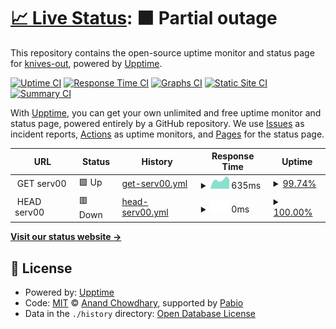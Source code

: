 # [📈 Live Status](https:///upptime-serv00): <!--live status--> **🟧 Partial outage**

This repository contains the open-source uptime monitor and status page for [knives-out](https:///upptime-serv00), powered by [Upptime](https://github.com/upptime/upptime).

[![Uptime CI](https://github.com/knives-out/upptime-serv00/workflows/Uptime%20CI/badge.svg)](https://github.com/knives-out/upptime-serv00/actions?query=workflow%3A%22Uptime+CI%22)
[![Response Time CI](https://github.com/knives-out/upptime-serv00/workflows/Response%20Time%20CI/badge.svg)](https://github.com/knives-out/upptime-serv00/actions?query=workflow%3A%22Response+Time+CI%22)
[![Graphs CI](https://github.com/knives-out/upptime-serv00/workflows/Graphs%20CI/badge.svg)](https://github.com/knives-out/upptime-serv00/actions?query=workflow%3A%22Graphs+CI%22)
[![Static Site CI](https://github.com/knives-out/upptime-serv00/workflows/Static%20Site%20CI/badge.svg)](https://github.com/knives-out/upptime-serv00/actions?query=workflow%3A%22Static+Site+CI%22)
[![Summary CI](https://github.com/knives-out/upptime-serv00/workflows/Summary%20CI/badge.svg)](https://github.com/knives-out/upptime-serv00/actions?query=workflow%3A%22Summary+CI%22)

With [Upptime](https://upptime.js.org), you can get your own unlimited and free uptime monitor and status page, powered entirely by a GitHub repository. We use [Issues](https://github.com/knives-out/upptime-serv00/issues) as incident reports, [Actions](https://github.com/knives-out/upptime-serv00/actions) as uptime monitors, and [Pages](https:///upptime-serv00) for the status page.

<!--start: status pages-->
<!-- This summary is generated by Upptime (https://github.com/upptime/upptime) -->
<!-- Do not edit this manually, your changes will be overwritten -->
<!-- prettier-ignore -->
| URL | Status | History | Response Time | Uptime |
| --- | ------ | ------- | ------------- | ------ |
| <img alt="" src="https://icons.duckduckgo.com/ip3/null.ico" height="13"> GET serv00 | 🟩 Up | [get-serv00.yml](https://github.com/knives-out/upptime-serv00/commits/HEAD/history/get-serv00.yml) | <details><summary><img alt="Response time graph" src="./graphs/get-serv00/response-time-week.png" height="20"> 635ms</summary><br><a href="https:///upptime-serv00/history/get-serv00"><img alt="Response time 707" src="https://img.shields.io/endpoint?url=https%3A%2F%2Fraw.githubusercontent.com%2Fknives-out%2Fupptime-serv00%2FHEAD%2Fapi%2Fget-serv00%2Fresponse-time.json"></a><br><a href="https:///upptime-serv00/history/get-serv00"><img alt="24-hour response time 559" src="https://img.shields.io/endpoint?url=https%3A%2F%2Fraw.githubusercontent.com%2Fknives-out%2Fupptime-serv00%2FHEAD%2Fapi%2Fget-serv00%2Fresponse-time-day.json"></a><br><a href="https:///upptime-serv00/history/get-serv00"><img alt="7-day response time 635" src="https://img.shields.io/endpoint?url=https%3A%2F%2Fraw.githubusercontent.com%2Fknives-out%2Fupptime-serv00%2FHEAD%2Fapi%2Fget-serv00%2Fresponse-time-week.json"></a><br><a href="https:///upptime-serv00/history/get-serv00"><img alt="30-day response time 680" src="https://img.shields.io/endpoint?url=https%3A%2F%2Fraw.githubusercontent.com%2Fknives-out%2Fupptime-serv00%2FHEAD%2Fapi%2Fget-serv00%2Fresponse-time-month.json"></a><br><a href="https:///upptime-serv00/history/get-serv00"><img alt="1-year response time 707" src="https://img.shields.io/endpoint?url=https%3A%2F%2Fraw.githubusercontent.com%2Fknives-out%2Fupptime-serv00%2FHEAD%2Fapi%2Fget-serv00%2Fresponse-time-year.json"></a></details> | <details><summary><a href="https:///upptime-serv00/history/get-serv00">99.74%</a></summary><a href="https:///upptime-serv00/history/get-serv00"><img alt="All-time uptime 99.99%" src="https://img.shields.io/endpoint?url=https%3A%2F%2Fraw.githubusercontent.com%2Fknives-out%2Fupptime-serv00%2FHEAD%2Fapi%2Fget-serv00%2Fuptime.json"></a><br><a href="https:///upptime-serv00/history/get-serv00"><img alt="24-hour uptime 100.00%" src="https://img.shields.io/endpoint?url=https%3A%2F%2Fraw.githubusercontent.com%2Fknives-out%2Fupptime-serv00%2FHEAD%2Fapi%2Fget-serv00%2Fuptime-day.json"></a><br><a href="https:///upptime-serv00/history/get-serv00"><img alt="7-day uptime 99.74%" src="https://img.shields.io/endpoint?url=https%3A%2F%2Fraw.githubusercontent.com%2Fknives-out%2Fupptime-serv00%2FHEAD%2Fapi%2Fget-serv00%2Fuptime-week.json"></a><br><a href="https:///upptime-serv00/history/get-serv00"><img alt="30-day uptime 99.94%" src="https://img.shields.io/endpoint?url=https%3A%2F%2Fraw.githubusercontent.com%2Fknives-out%2Fupptime-serv00%2FHEAD%2Fapi%2Fget-serv00%2Fuptime-month.json"></a><br><a href="https:///upptime-serv00/history/get-serv00"><img alt="1-year uptime 99.99%" src="https://img.shields.io/endpoint?url=https%3A%2F%2Fraw.githubusercontent.com%2Fknives-out%2Fupptime-serv00%2FHEAD%2Fapi%2Fget-serv00%2Fuptime-year.json"></a></details>
| <img alt="" src="https://icons.duckduckgo.com/ip3/null.ico" height="13"> HEAD serv00 | 🟥 Down | [head-serv00.yml](https://github.com/knives-out/upptime-serv00/commits/HEAD/history/head-serv00.yml) | <details><summary><img alt="Response time graph" src="./graphs/head-serv00/response-time-week.png" height="20"> 0ms</summary><br><a href="https:///upptime-serv00/history/head-serv00"><img alt="Response time 0" src="https://img.shields.io/endpoint?url=https%3A%2F%2Fraw.githubusercontent.com%2Fknives-out%2Fupptime-serv00%2FHEAD%2Fapi%2Fhead-serv00%2Fresponse-time.json"></a><br><a href="https:///upptime-serv00/history/head-serv00"><img alt="24-hour response time 0" src="https://img.shields.io/endpoint?url=https%3A%2F%2Fraw.githubusercontent.com%2Fknives-out%2Fupptime-serv00%2FHEAD%2Fapi%2Fhead-serv00%2Fresponse-time-day.json"></a><br><a href="https:///upptime-serv00/history/head-serv00"><img alt="7-day response time 0" src="https://img.shields.io/endpoint?url=https%3A%2F%2Fraw.githubusercontent.com%2Fknives-out%2Fupptime-serv00%2FHEAD%2Fapi%2Fhead-serv00%2Fresponse-time-week.json"></a><br><a href="https:///upptime-serv00/history/head-serv00"><img alt="30-day response time 0" src="https://img.shields.io/endpoint?url=https%3A%2F%2Fraw.githubusercontent.com%2Fknives-out%2Fupptime-serv00%2FHEAD%2Fapi%2Fhead-serv00%2Fresponse-time-month.json"></a><br><a href="https:///upptime-serv00/history/head-serv00"><img alt="1-year response time 0" src="https://img.shields.io/endpoint?url=https%3A%2F%2Fraw.githubusercontent.com%2Fknives-out%2Fupptime-serv00%2FHEAD%2Fapi%2Fhead-serv00%2Fresponse-time-year.json"></a></details> | <details><summary><a href="https:///upptime-serv00/history/head-serv00">100.00%</a></summary><a href="https:///upptime-serv00/history/head-serv00"><img alt="All-time uptime 97.67%" src="https://img.shields.io/endpoint?url=https%3A%2F%2Fraw.githubusercontent.com%2Fknives-out%2Fupptime-serv00%2FHEAD%2Fapi%2Fhead-serv00%2Fuptime.json"></a><br><a href="https:///upptime-serv00/history/head-serv00"><img alt="24-hour uptime 100.00%" src="https://img.shields.io/endpoint?url=https%3A%2F%2Fraw.githubusercontent.com%2Fknives-out%2Fupptime-serv00%2FHEAD%2Fapi%2Fhead-serv00%2Fuptime-day.json"></a><br><a href="https:///upptime-serv00/history/head-serv00"><img alt="7-day uptime 100.00%" src="https://img.shields.io/endpoint?url=https%3A%2F%2Fraw.githubusercontent.com%2Fknives-out%2Fupptime-serv00%2FHEAD%2Fapi%2Fhead-serv00%2Fuptime-week.json"></a><br><a href="https:///upptime-serv00/history/head-serv00"><img alt="30-day uptime 100.00%" src="https://img.shields.io/endpoint?url=https%3A%2F%2Fraw.githubusercontent.com%2Fknives-out%2Fupptime-serv00%2FHEAD%2Fapi%2Fhead-serv00%2Fuptime-month.json"></a><br><a href="https:///upptime-serv00/history/head-serv00"><img alt="1-year uptime 97.67%" src="https://img.shields.io/endpoint?url=https%3A%2F%2Fraw.githubusercontent.com%2Fknives-out%2Fupptime-serv00%2FHEAD%2Fapi%2Fhead-serv00%2Fuptime-year.json"></a></details>

<!--end: status pages-->

[**Visit our status website →**](https:///upptime-serv00)

## 📄 License

- Powered by: [Upptime](https://github.com/upptime/upptime)
- Code: [MIT](./LICENSE) © [Anand Chowdhary](https://anandchowdhary.com), supported by [Pabio](https://pabio.com)
- Data in the `./history` directory: [Open Database License](https://opendatacommons.org/licenses/odbl/1-0/)
